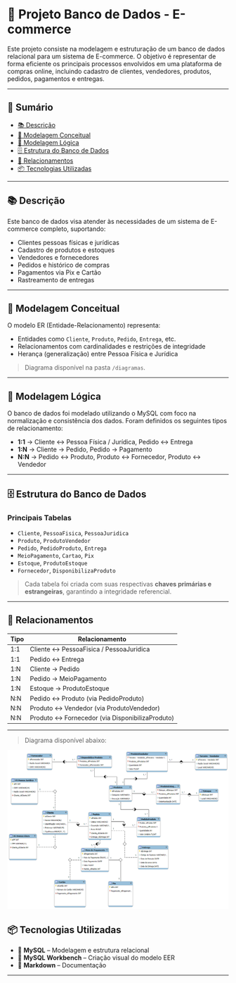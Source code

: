 # 🛒 Projeto Banco de Dados - E-commerce

Este projeto consiste na modelagem e estruturação de um banco de dados relacional para um sistema de E-commerce. O objetivo é representar de forma eficiente os principais processos envolvidos em uma plataforma de compras online, incluindo cadastro de clientes, vendedores, produtos, pedidos, pagamentos e entregas.

---

## 📌 Sumário

- [📚 Descrição](#-descrição)
- [🧠 Modelagem Conceitual](#-modelagem-conceitual)
- [🧩 Modelagem Lógica](#-modelagem-lógica)
- [🗄️ Estrutura do Banco de Dados](#-estrutura-do-banco-de-dados)
- [🔗 Relacionamentos](#-relacionamentos)
- [📦 Tecnologias Utilizadas](#-tecnologias-utilizadas)

---

## 📚 Descrição

Este banco de dados visa atender às necessidades de um sistema de E-commerce completo, suportando:

- Clientes pessoas físicas e jurídicas
- Cadastro de produtos e estoques
- Vendedores e fornecedores
- Pedidos e histórico de compras
- Pagamentos via Pix e Cartão
- Rastreamento de entregas

---

## 🧠 Modelagem Conceitual

O modelo ER (Entidade-Relacionamento) representa:

- Entidades como `Cliente`, `Produto`, `Pedido`, `Entrega`, etc.
- Relacionamentos com cardinalidades e restrições de integridade
- Herança (generalização) entre Pessoa Física e Jurídica

> Diagrama disponível na pasta `/diagramas`.

---

## 🧩 Modelagem Lógica

O banco de dados foi modelado utilizando o MySQL com foco na normalização e consistência dos dados. Foram definidos os seguintes tipos de relacionamento:

- **1:1** → Cliente ↔ Pessoa Física / Jurídica, Pedido ↔ Entrega
- **1:N** → Cliente → Pedido, Pedido → Pagamento
- **N:N** → Pedido ↔ Produto, Produto ↔ Fornecedor, Produto ↔ Vendedor

---

## 🗄️ Estrutura do Banco de Dados

### Principais Tabelas

- `Cliente`, `PessoaFisica`, `PessoaJuridica`
- `Produto`, `ProdutoVendedor`
- `Pedido`, `PedidoProduto`, `Entrega`
- `MeioPagamento`, `Cartao`, `Pix`
- `Estoque`, `ProdutoEstoque`
- `Fornecedor`, `DisponibilizaProduto`

> Cada tabela foi criada com suas respectivas **chaves primárias e estrangeiras**, garantindo a integridade referencial.

---

## 🔗 Relacionamentos

| Tipo     | Relacionamento                                 |
|----------|------------------------------------------------|
| 1:1      | Cliente ↔ PessoaFisica / PessoaJuridica        |
| 1:1      | Pedido ↔ Entrega                               |
| 1:N      | Cliente → Pedido                               |
| 1:N      | Pedido → MeioPagamento                         |
| 1:N      | Estoque → ProdutoEstoque                       |
| N:N      | Pedido ↔ Produto (via PedidoProduto)           |
| N:N      | Produto ↔ Vendedor (via ProdutoVendedor)       |
| N:N      | Produto ↔ Fornecedor (via DisponibilizaProduto)|

---

> Diagrama disponível abaixo:

![Diagrama E-commerce](arquivos/Ecommerce.png)

## 📦 Tecnologias Utilizadas

- 💾 **MySQL** – Modelagem e estrutura relacional
- 🧰 **MySQL Workbench** – Criação visual do modelo EER
- 📝 **Markdown** – Documentação

---
